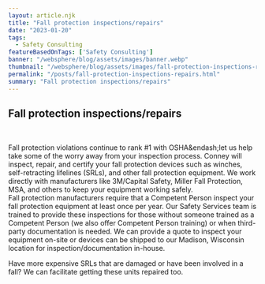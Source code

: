 ```yaml
---
layout: article.njk
title: "Fall protection inspections/repairs"
date: "2023-01-20"
tags:
  - Safety Consulting
featureBasedOnTags: ['Safety Consulting']
banner: "/websphere/blog/assets/images/banner.webp"
thumbnail: "/websphere/blog/assets/images/fall-protection-inspections-repairs.webp"
permalink: "/posts/fall-protection-inspections-repairs.html"
summary: "Fall protection inspections/repairs"
---
```


<h2 class="intro">Fall protection inspections/repairs</h2>
<br>

Fall protection violations continue to rank #1 with OSHA&endash;let us help take some of the worry away from your inspection process. Conney will inspect, repair, and certify your fall protection devices such as winches, self-retracting lifelines (SRLs), and other fall protection equipment. We work directly with manufacturers like 3M/Capital Safety, Miller Fall Protection, MSA, and others to keep your equipment working safely.
<br>
Fall protection manufacturers require that a Competent Person inspect your fall protection equipment at least once per year. Our Safety Services team is trained to provide these inspections for those without someone trained as a Competent Person (we also offer Competent Person training) or when third-party documentation is needed. We can provide a quote to inspect your equipment on-site or devices can be shipped to our Madison, Wisconsin location for inspection/documentation in-house.

Have more expensive SRLs that are damaged or have been involved in a fall? We can facilitate getting these units repaired too.

<br>
<br>
<br>
